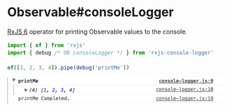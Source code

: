 # Observable#consoleLogger

[RxJS 6](https://github.com/ReactiveX/rxjs) operator for printing Observable values to the console.

```ts
import { of } from 'rxjs'
import { debug /* OR consoleLogger */ } from 'rxjs-console-logger'

of([1, 2, 3, 4]).pipe(debug('printMe'))
```

<img src="printMe.png" width="500px">
